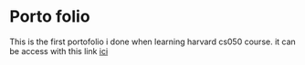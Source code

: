 # Porto folio

This is the first portofolio i done when learning harvard cs050 course.
it can be access with this link [ici](https://saliouseck2009.github.io/Portofolio/index.html)

